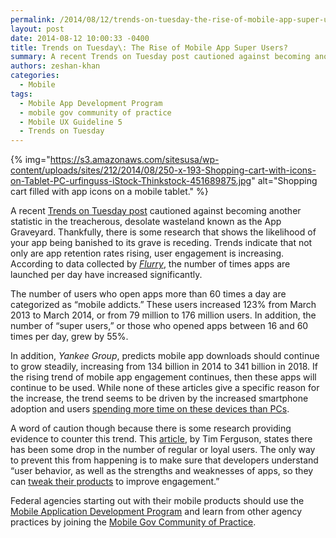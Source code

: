 ```yaml
---
permalink: /2014/08/12/trends-on-tuesday-the-rise-of-mobile-app-super-users/
layout: post
date: 2014-08-12 10:00:33 -0400
title: Trends on Tuesday\: The Rise of Mobile App Super Users?
summary: A recent Trends on Tuesday post cautioned against becoming another statistic in the treacherous, desolate wasteland known as the App Graveyard. Thankfully, there is some research that shows the likelihood of your app being banished to its grave is receding. Trends indicate that not only are app retention rates rising, user engagement is increasing. According
authors: zeshan-khan
categories:
  - Mobile
tags:
  - Mobile App Development Program
  - mobile gov community of practice
  - Mobile UX Guideline 5
  - Trends on Tuesday
---
```


{% img="https://s3.amazonaws.com/sitesusa/wp-content/uploads/sites/212/2014/08/250-x-193-Shopping-cart-with-icons-on-Tablet-PC-urfinguss-iStock-Thinkstock-451689875.jpg" alt="Shopping cart filled with app icons on a mobile tablet." %} 

A recent [Trends on Tuesday post](https://www.WHATEVER/2014/07/29/trends-on-tuesday-avoid-the-app-graveyard/) cautioned against becoming another statistic in the treacherous, desolate wasteland known as the App Graveyard. Thankfully, there is some research that shows the likelihood of your app being banished to its grave is receding. Trends indicate that not only are app retention rates rising, user engagement is increasing. According to data collected by [_Flurry_](http://www.flurry.com/blog/flurry-insights/rise-mobile-addict#.U-TPsoBdVUM), the number of times apps are launched per day have increased significantly.

The number of users who open apps more than 60 times a day are categorized as “mobile addicts.” These users increased 123% from March 2013 to March 2014, or from 79 million to 176 million users. In addition, the number of “super users,” or those who opened apps between 16 and 60 times per day, grew by 55%.

In addition, _Yankee Group_, predicts mobile app downloads should continue to grow steadily, increasing from 134 billion in 2014 to 341 billion in 2018. If the rising trend of mobile app engagement continues, then these apps will continue to be used. While none of these articles give a specific reason for the increase, the trend seems to be driven by the increased smartphone adoption and users [spending more time on these devices than PCs](https://www.WHATEVER/2014/06/10/trends-on-tuesday-time-on-mobile-surpasses-pc-usage/).

A word of caution though because there is some research providing evidence to counter this trend. This [article](http://www.mobileworldlive.com/app-burnout-growing-loyal-users-decline-localytics), by Tim Ferguson, states there has been some drop in the number of regular or loyal users. The only way to prevent this from happening is to make sure that developers understand “user behavior, as well as the strengths and weaknesses of apps, so they can [tweak their products](https://www.WHATEVER/resources/mobile-user-experience-guidelines-and-recommendations/) to improve engagement.”

Federal agencies starting out with their mobile products should use the [Mobile Application Development Program](https://www.WHATEVER/resources/mobile-application-development-program/) and learn from other agency practices by joining the [Mobile Gov Community of Practice](https://www.WHATEVER/communities/mobile/).